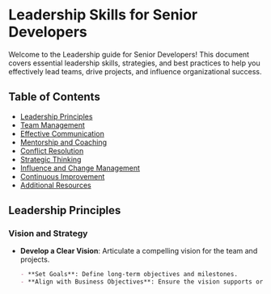 # Leadership Skills for Senior Developers

Welcome to the Leadership guide for Senior Developers! This document covers essential leadership skills, strategies, and best practices to help you effectively lead teams, drive projects, and influence organizational success.

## Table of Contents

- [Leadership Principles](#leadership-principles)
- [Team Management](#team-management)
- [Effective Communication](#effective-communication)
- [Mentorship and Coaching](#mentorship-and-coaching)
- [Conflict Resolution](#conflict-resolution)
- [Strategic Thinking](#strategic-thinking)
- [Influence and Change Management](#influence-and-change-management)
- [Continuous Improvement](#continuous-improvement)
- [Additional Resources](#additional-resources)

## Leadership Principles

### Vision and Strategy

- **Develop a Clear Vision**: Articulate a compelling vision for the team and projects.

  ```markdown
  - **Set Goals**: Define long-term objectives and milestones.
  - **Align with Business Objectives**: Ensure the vision supports organizational goals.
